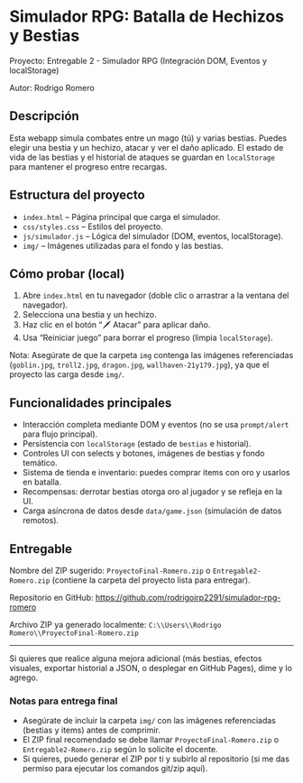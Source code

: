 # Simulador RPG: Batalla de Hechizos y Bestias

Proyecto: Entregable 2 - Simulador RPG (Integración DOM, Eventos y localStorage)

Autor: Rodrigo Romero

## Descripción

Esta webapp simula combates entre un mago (tú) y varias bestias. Puedes elegir una bestia y un hechizo, atacar y ver el daño aplicado. El estado de vida de las bestias y el historial de ataques se guardan en `localStorage` para mantener el progreso entre recargas.

## Estructura del proyecto

- `index.html` – Página principal que carga el simulador.
- `css/styles.css` – Estilos del proyecto.
- `js/simulador.js` – Lógica del simulador (DOM, eventos, localStorage).
- `img/` – Imágenes utilizadas para el fondo y las bestias.

## Cómo probar (local)

1. Abre `index.html` en tu navegador (doble clic o arrastrar a la ventana del navegador).
2. Selecciona una bestia y un hechizo.
3. Haz clic en el botón “🗡️ Atacar” para aplicar daño.
4. Usa “Reiniciar juego” para borrar el progreso (limpia `localStorage`).

Nota: Asegúrate de que la carpeta `img` contenga las imágenes referenciadas (`goblin.jpg`, `troll2.jpg`, `dragon.jpg`, `wallhaven-21y179.jpg`), ya que el proyecto las carga desde `img/`.

## Funcionalidades principales

- Interacción completa mediante DOM y eventos (no se usa `prompt/alert` para flujo principal).
- Persistencia con `localStorage` (estado de `bestias` e historial).
- Controles UI con selects y botones, imágenes de bestias y fondo temático.
 - Sistema de tienda e inventario: puedes comprar items con oro y usarlos en batalla.
 - Recompensas: derrotar bestias otorga oro al jugador y se refleja en la UI.
 - Carga asíncrona de datos desde `data/game.json` (simulación de datos remotos).

## Entregable

Nombre del ZIP sugerido: `ProyectoFinal-Romero.zip` o `Entregable2-Romero.zip` (contiene la carpeta del proyecto lista para entregar).

Repositorio en GitHub: https://github.com/rodrigoirp2291/simulador-rpg-romero

Archivo ZIP ya generado localmente: `C:\\Users\\Rodrigo Romero\\ProyectoFinal-Romero.zip`

---

Si quieres que realice alguna mejora adicional (más bestias, efectos visuales, exportar historial a JSON, o desplegar en GitHub Pages), dime y lo agrego.
 
 ### Notas para entrega final
 - Asegúrate de incluir la carpeta `img/` con las imágenes referenciadas (bestias y items) antes de comprimir.
 - El ZIP final recomendado se debe llamar `ProyectoFinal-Romero.zip` o `Entregable2-Romero.zip` según lo solicite el docente.
 - Si quieres, puedo generar el ZIP por ti y subirlo al repositorio (si me das permiso para ejecutar los comandos git/zip aquí).
